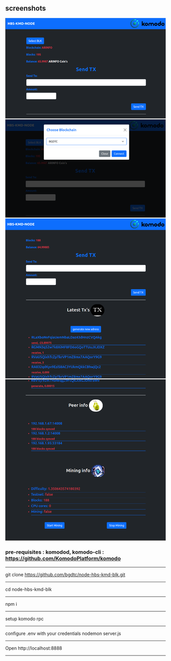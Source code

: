  ## screenshots 
  ![](https://github.com/bgdtc/node-hbs-kmd-blk/blob/dev/update-1.png)
   ![](https://github.com/bgdtc/node-hbs-kmd-blk/blob/dev/update-2.png)
 ![](https://github.com/bgdtc/node-hbs-kmd-blk/blob/main/home1.png)
  ![](https://github.com/bgdtc/node-hbs-kmd-blk/blob/main/home2.png)
 
 
 
 
 
 ### pre-requisites : komodod, komodo-cli : https://github.com/KomodoPlatform/komodo 
 
-------------------------------------------------------------------------------------

 git clone https://github.com/bgdtc/node-hbs-kmd-blk.git
 
 -------------------------------------------------------------------------------------
 
 cd node-hbs-kmd-blk
 
 -------------------------------------------------------------------------------------
 
 npm i
 
 -------------------------------------------------------------------------------------
 
 setup komodo rpc
 
 -------------------------------------------------------------------------------------
 configure .env with your credentials 
 nodemon server.js
 
 -------------------------------------------------------------------------------------
 
 Open http://localhost:8888 
 
 -------------------------------------------------------------------------------------
